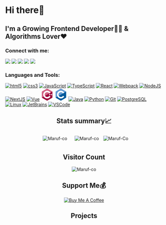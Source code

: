 <h1 align="left">Hi there👋</h1>

## I'm a Growing Frontend Developer👨‍💻 & Algorithms Lover❤️

<!-- <h3 align="left">My resume:
<a href="https://AlekseyKorshuk.github.io" target="blank"> link</a>
</h3> -->

### Connect with me:

<p align="left">  
<a href="https://t.me/Rescuemybrain" target="blank">
<img src="https://img.icons8.com/fluency/40/telegram-app.png"/></a>
<a href="https://www.instagram.com/edmonkaupervud/" target="blank">
<img src="https://img.icons8.com/fluency/40/instagram-new.png"/></a>
<a href="https://twitter.com/larymak1_" target="blank">
<img src="https://img.icons8.com/color/40/twitter--v2.png"/></a>
<a href="https://linkedin.com/in/hillary-nyakundi" target="blank">
<img src="https://img.icons8.com/color/40/linkedin.png"/></a>
<a href="mailto:workingMonkey42@gmail.com" target="blank">
<img src="https://img.icons8.com/color/40/gmail.png"/></a>
</p>

### Languages and Tools:

<p align='left'>
<a href="https://developer.mozilla.org/en-US/docs/Web/HTML">
<img src="https://img.icons8.com/color/40/html-5.png"
alt='html5'></a>
<a href="https://developer.mozilla.org/en-US/docs/Web/CSS">
<img src="https://img.icons8.com/color/40/css3.png"
alt='css3'></a>
<a href="https://developer.mozilla.org/en-US/docs/Web/JavaScript">
<img src="https://img.icons8.com/color/40/javascript.png"
alt='JavaScript'></a>
<a href="https://www.typescriptlang.org/docs/">
<img src="https://img.icons8.com/color/40/typescript.png"
alt='TypeScript'></a>
<a href="https://reactjs.org/docs/getting-started.html">
<img src="https://img.icons8.com/color/40/react-native.png"
alt='React'></a>
<a href="https://webpack.js.org/">
<img src="https://img.icons8.com/color/40/webpack.png"
alt='Webpack'></a>
<a href="https://nodejs.org/en/">
<img src="https://img.icons8.com/color/40/nodejs.png"
alt='NodeJS'></a>
<a href="https://nextjs.org/">
<img src="https://img.icons8.com/color/40/nextjs.png"
alt='NextJS'></a>
<a href="https://vuejs.org/">
<img src="https://img.icons8.com/color/40/vue-js.png"
alt='Vue'></a>
<!-- <a href="https://angular.io/">
<img src="https://img.icons8.com/color/40/angularjs.png"
alt='Angular'></a> -->

<a href="https://www.w3schools.com/cpp/">
<img src="https://raw.githubusercontent.com/devicons/devicon/master/icons/cplusplus/cplusplus-original.svg" alt="cplusplus" width="40" height="40"/></a>
<a href="https://www.cprogramming.com/" target="blank"> 
<img src="https://raw.githubusercontent.com/devicons/devicon/master/icons/c/c-original.svg" 
alt="c" width="40" height="40"/></a>
<a href="https://www.java.com">
<img src="https://img.icons8.com/color/40/java.png" 
alt='Java'></a>
<a href="https://www.python.org">
<img src="https://img.icons8.com/color/40/python.png" 
alt='Python'></a>
<a href="https://git-scm.com/">
<img src="https://img.icons8.com/color/40/git.png" 
alt='Git'></a>
<!-- <a href="https://github.com/">
<img src="https://img.icons8.com/color/40/github.png" 
alt='Github'></a>
<a href="https://about.gitlab.com/">
<img src="https://img.icons8.com/color/40/gitlab.png" 
alt='Gitlab'></a> -->
<a href="https://www.postgresql.org/">
<img src="https://img.icons8.com/color/40/postgresql.png" 
alt='PostgreSQL'></a>
<!-- <a href="https://www.figma.com/">
<img src="https://img.icons8.com/color/40/figma.png" 
alt='Figma'></a>
<a href="https://www.atlassian.com/software/jira">
<img src="https://img.icons8.com/color/40/jira.png" 
alt='Jira'></a> -->
<a href="https://www.linux.org/">
<img src="https://img.icons8.com/color/40/linux.png" 
alt='Linux'></a>
<a href="https://www.jetbrains.com/">
<img src="https://img.icons8.com/color/40/jetbrains.png" 
alt='JetBrains'></a>
<a href="https://code.visualstudio.com/">
<img src="https://img.icons8.com/color/40/visual-studio-code-2019.png" 
alt='VSCode'></a>

</p>

## <h2 align="center">Stats summary📈</h2>

<p align="center">
<img style="margin: 10px;" src="https://github-readme-stats.vercel.app/api/top-langs?username=Maruf-co&show_icons=true&theme=dracula&title_color=ff8000&text_color=ffffff&bg_color=6a6a6a&locale=en&layout=compact&hide_border=true" alt="Maruf-co" /> 
<img style="margin: 10px;" src="https://github-readme-stats.vercel.app/api?username=Maruf-co&show_icons=true&theme=dark&cache_seconds=1800&locale=en" alt="Maruf-co" />
<img src="https://github-readme-streak-stats.herokuapp.com/?user=Maruf-co&theme=highcontrast&hide_border=true" alt="Maruf-Co" />
</p>

### <h2 align="center">Visitor Count</h2>

 <p align="center"> 
 <img src="https://profile-counter.glitch.me/{maruf-co}/count.svg" alt="Maruf-co" />
</p>

## <h2 align="center">Support Me💰</h2>

 <p align="center"> 
<a href="https://www.buymeacoffee.com/workingmonT" target="_blank"><img src="https://cdn.buymeacoffee.com/buttons/v2/default-yellow.png" alt="Buy Me A Coffee" width="250" ></a>
</p>

<h2 align="center">Projects</h2>

